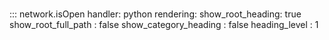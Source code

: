 # 
::: network.isOpen
    handler: python
    rendering:
      show_root_heading: true
      show_root_full_path : false
      show_category_heading : false
      heading_level : 1